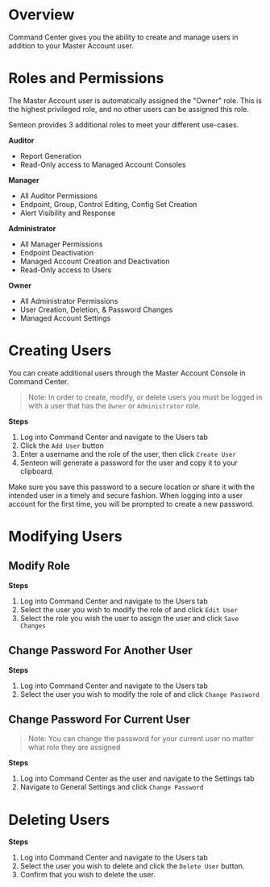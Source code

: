 # Overview
Command Center gives you the ability to create and manage users in addition to your Master Account user. 

# Roles and Permissions

The Master Account user is automatically assigned the "Owner" role. This is the highest privileged role, and no other users can be assigned this role.

Senteon provides 3 additional roles to meet your different use-cases.

**Auditor**
  * Report Generation
  * Read-Only access to Managed Account Consoles
 
**Manager**
  * All Auditor Permissions
  * Endpoint, Group, Control Editing, Config Set Creation
  * Alert Visibility and Response

 **Administrator**
   * All Manager Permissions 
   * Endpoint Deactivation
   * Managed Account Creation and Deactivation
   * Read-Only access to Users

**Owner**
  * All Administrator Permissions
  * User Creation, Deletion, & Password Changes
  * Managed Account Settings

# Creating Users

You can create additional users through the Master Account Console in Command Center. 
> Note: In order to create, modify, or delete users you must be logged in with a user that has the `Owner` or `Administrator` role.

**Steps**
1. Log into Command Center and navigate to the Users tab
2. Click the `Add User` button
3. Enter a username and the role of the user, then click `Create User`
4. Senteon will generate a password for the user and copy it to your clipboard.

Make sure you save this password to a secure location or share it with the intended user in a timely and secure fashion.
When logging into a user account for the first time, you will be prompted to create a new password.

# Modifying Users

## Modify Role
**Steps**
1. Log into Command Center and navigate to the Users tab
2. Select the user you wish to modify the role of and click `Edit User`
3. Select the role you wish the user to assign the user and click `Save Changes`

## Change Password For Another User
**Steps**
1. Log into Command Center and navigate to the Users tab
2. Select the user you wish to modify the role of and click `Change Password`

## Change Password For Current User

> Note: You can change the password for your current user no matter what role they are assigned

**Steps**
1. Log into Command Center as the user and navigate to the Settings tab
2. Navigate to General Settings and click `Change Password`

# Deleting Users
**Steps**
1. Log into Command Center and navigate to the Users tab
2. Select the user you wish to delete and click the `Delete User` button.
3. Confirm that you wish to delete the user.

